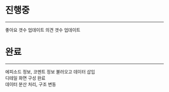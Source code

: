 # 진행중
***

좋아요 갯수 업데이트
의견 갯수 업데이트

# 완료
***

에피소드 정보, 코멘트 정보 불러오고 데이터 삽입  
디테일 화면 구성 완료  
데이터 분산 처리, 구조 변동  